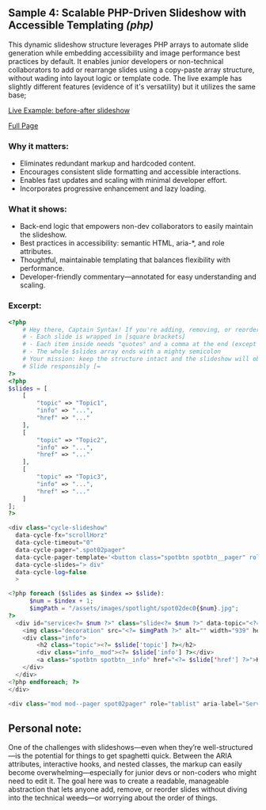 ## Sample 4: Scalable PHP-Driven Slideshow with Accessible Templating *(php)*

This dynamic slideshow structure leverages PHP arrays to automate slide generation while embedding accessibility and image performance best practices by default. It enables junior developers or non-technical collaborators to add or rearrange slides using a copy-paste array structure, without wading into layout logic or template code. The live example has slightly different features (evidence of it's versatility) but it utilizes the same base;

[Live Example: before-after slideshow](https://www.kathycosmeticdentistry.com/#spot04)

[Full Page](https://www.kathycosmeticdentistry.com/)

### Why it matters:
- Eliminates redundant markup and hardcoded content.
- Encourages consistent slide formatting and accessible interactions.
- Enables fast updates and scaling with minimal developer effort.
- Incorporates progressive enhancement and lazy loading.

### What it shows:
- Back-end logic that empowers non-dev collaborators to easily maintain the slideshow.
- Best practices in accessibility: semantic HTML, aria-*, and role attributes.
- Thoughtful, maintainable templating that balances flexibility with performance.
- Developer-friendly commentary—annotated for easy understanding and scaling.


### Excerpt:
```php
<?php
	# Hey there, Captain Syntax! If you're adding, removing, or reordering slides — just remember:
	# - Each slide is wrapped in [square brackets]
	# - Each item inside needs "quotes" and a comma at the end (except the last one)
	# - The whole $slides array ends with a mighty semicolon
	# Your mission: keep the structure intact and the slideshow will obey!
	# Slide responsibly [=
?>
<?php
$slides = [
	[
		"topic" => "Topic1", 
		"info" => "...", 
		"href" => "..."
	],
	[
		"topic" => "Topic2", 
		"info" => "...", 
		"href" => "..."
	],
	[
		"topic" => "Topic3", 
		"info" => "...", 
		"href" => "..."
	]
];
?>

<div class="cycle-slideshow"
  data-cycle-fx="scrollHorz"
  data-cycle-timeout="0"
  data-cycle-pager=".spot02pager"
  data-cycle-pager-template='<button class="spotbtn spotbtn__pager" role="tab" type="button" aria-controls="service{{slideNum}}" aria-label="information about our {{topic}}"><h3 class="topic">{{topic}}</h3></button>'
  data-cycle-slides="> div"
  data-cycle-log=false
  >

<?php foreach ($slides as $index => $slide): 
	  $num = $index + 1;
	  $imgPath = "/assets/images/spotlight/spot02dec0{$num}.jpg";
?>
  <div id="service<?= $num ?>" class="slide<?= $num ?>" data-topic="<?= $slide['topic'] ?>" role="tabpanel">
	<img class="decoration" src="<?= $imgPath ?>" alt="" width="939" height="751" loading="lazy" decoding="async">
	<div class="info">
		<h2 class="topic"><?= $slide['topic'] ?></h2>
		<div class="info__mod"><?= $slide['info'] ?></div>
		<a class="spotbtn spotbtn__info" href="<?= $slide['href'] ?>">Keep Exploring<span class="screenreader"> information about <?= $slide['topic'] ?></span></a>
	</div>
  </div>
<?php endforeach; ?>
</div>

<div class="mod mod--pager spot02pager" role="tablist" aria-label="Service Navigation Tabs"><!-- EMPTY ELEMENT FOR DYNAMICALLY GENERATED PAGER ITEMS --></div>
```

## Personal note:
One of the challenges with slideshows—even when they’re well-structured—is the potential for things to get spaghetti quick. Between the ARIA attributes, interactive hooks, and nested classes, the markup can easily become overwhelming—especially for junior devs or non-coders who might need to edit it. The goal here was to create a readable, manageable abstraction that lets anyone add, remove, or reorder slides without diving into the technical weeds—or worrying about the order of things.
